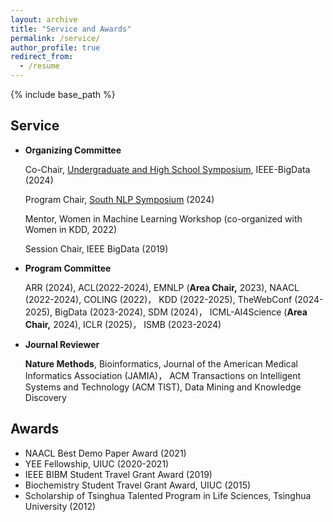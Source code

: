 ```yaml
---
layout: archive
title: "Service and Awards"
permalink: /service/
author_profile: true
redirect_from:
  - /resume
---
```


{% include base_path %}

## Service
- **Organizing Committee**
  <!---
  Program Chair, [Foundation Models for Science Big Data Workshop](https://xuanwang91.github.io/fm4science-workshop/), IEEE-BigData (2024)
  --->
  
  Co-Chair, [Undergraduate and High School Symposium](https://www3.cs.stonybrook.edu/~ieeebigdata2024/SpecialSymposium.html), IEEE-BigData (2024)

  Program Chair, [South NLP Symposium](https://southnlp.github.io/southnlp2024/) (2024)

  Mentor, Women in Machine Learning Workshop (co-organized with Women in KDD, 2022)

  Session Chair, IEEE BigData (2019)

- **Program Committee**

  ARR (2024), ACL(2022-2024), EMNLP (**Area Chair,** 2023), NAACL (2022-2024), COLING (2022)， KDD (2022-2025), TheWebConf (2024-2025), BigData (2023-2024), SDM (2024)， ICML-AI4Science (**Area Chair,** 2024), ICLR (2025)， ISMB (2023-2024)

- **Journal Reviewer**

  **Nature Methods**, Bioinformatics, Journal of the American Medical Informatics Association (JAMIA)， ACM Transactions on Intelligent Systems and Technology (ACM TIST), Data Mining and Knowledge Discovery


## Awards

- NAACL Best Demo Paper Award (2021)
- YEE Fellowship, UIUC (2020-2021)
- IEEE BIBM Student Travel Grant Award (2019)
- Biochemistry Student Travel Grant Award, UIUC (2015)
- Scholarship of Tsinghua Talented Program in Life Sciences, Tsinghua University (2012)

